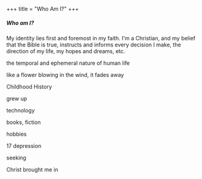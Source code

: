 +++
title = "Who Am I?"
+++

##### Who am I?

My identity lies first and foremost in my faith. I'm a Christian, and my belief that the Bible is true, instructs and informs every decision I make, the direction of my life, my hopes and dreams, etc.





the temporal and ephemeral nature of human life

like a flower blowing in the wind, it fades away















































Childhood History

grew up 

technology

books, fiction

hobbies

17 depression

seeking

Christ brought me in

